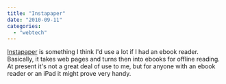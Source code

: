 ```yaml
---
title: "Instapaper"
date: "2010-09-11"
categories: 
  - "webtech"
---
```


[Instapaper](http://www.instapaper.com/u) is something I think I'd use a lot if I had an ebook reader. Basically, it takes web pages and turns then into ebooks for offline reading. At present it's not a great deal of use to me, but for anyone with an ebook reader or an iPad it might prove very handy.
